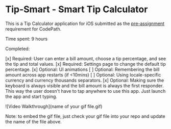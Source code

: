 # Tip-Smart - Smart Tip Calculator

This is a Tip Calculator application for iOS submitted as the [pre-assignment](https://gist.github.com/timothy1ee/7747214) requirement for CodePath.

Time spent: 9 hours

Completed:

[x] Required: User can enter a bill amount, choose a tip percentage, and see the tip and total values.
[x] Required: Settings page to change the default tip percentage.
[x] Optional: UI animations
[ ] Optional: Remembering the bill amount across app restarts (if <10mins)
[ ] Optional: Using locale-specific currency and currency thousands separators.
[x] Optional: Making sure the keyboard is always visible and the bill amount is always the first responder. This way the user doesn't have to tap anywhere to use this app. Just launch the app and start typing.

![Video Walkthrough](name of your gif file.gif)

Note: to embed the gif file, just check your gif file into your repo and update the name of the file above.

